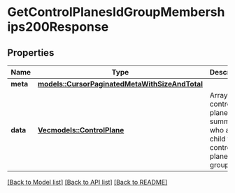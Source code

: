 # GetControlPlanesIdGroupMemberships200Response

## Properties

Name | Type | Description | Notes
------------ | ------------- | ------------- | -------------
**meta** | [**models::CursorPaginatedMetaWithSizeAndTotal**](CursorPaginatedMetaWithSizeAndTotal.md) |  | 
**data** | [**Vec<models::ControlPlane>**](ControlPlane.md) | Array of control planes summary who are a child to this control plane group. | 

[[Back to Model list]](../README.md#documentation-for-models) [[Back to API list]](../README.md#documentation-for-api-endpoints) [[Back to README]](../README.md)


